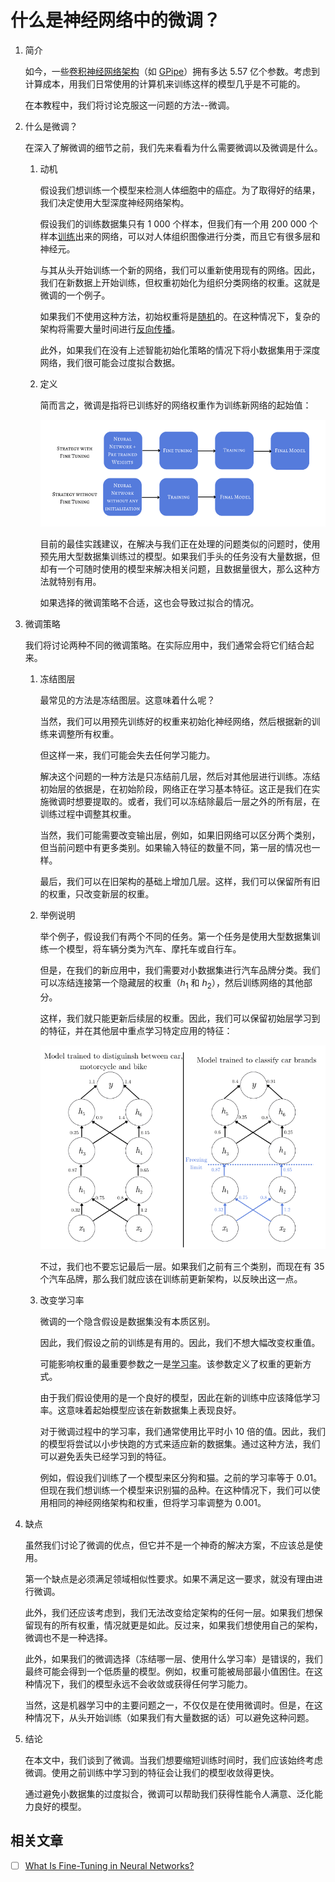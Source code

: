 # 什么是神经网络中的微调？

1. 简介

    如今，一些[卷积神经网络架构](ai-convolutional-neural-networks-zh.md)（如 [GPipe](https://arxiv.org/abs/1811.06965)）拥有多达 5.57 亿个参数。考虑到计算成本，用我们日常使用的计算机来训练这样的模型几乎是不可能的。

    在本教程中，我们将讨论克服这一问题的方法--微调。

2. 什么是微调？

    在深入了解微调的细节之前，我们先来看看为什么需要微调以及微调是什么。

    1. 动机

        假设我们想训练一个模型来检测人体细胞中的癌症。为了取得好的结果，我们决定使用大型深度神经网络架构。

        假设我们的训练数据集只有 1 000 个样本，但我们有一个用 200 000 个样本[训练](https://www.baeldung.com/cs/neural-network-pre-training)出来的网络，可以对人体组织图像进行分类，而且它有很多层和神经元。

        与其从头开始训练一个新的网络，我们可以重新使用现有的网络。因此，我们在新数据上开始训练，但权重初始化为组织分类网络的权重。这就是微调的一个例子。

        如果我们不使用这种方法，初始权重将是[随机](https://www.baeldung.com/cs/ml-neural-network-weights)的。在这种情况下，复杂的架构将需要大量时间进行[反向传播](https://www.baeldung.com/cs/neural-networks-backprop-vs-feedforward)。

        此外，如果我们在没有上述智能初始化策略的情况下将小数据集用于深度网络，我们很可能会过度拟合数据。

    2. 定义

        简而言之，微调是指将已训练好的网络权重作为训练新网络的起始值：

        ![微调](pic/Fine-Tuning.webp)

        目前的最佳实践建议，在解决与我们正在处理的问题类似的问题时，使用预先用大型数据集训练过的模型。如果我们手头的任务没有大量数据，但却有一个可随时使用的模型来解决相关问题，且数据量很大，那么这种方法就特别有用。

        如果选择的微调策略不合适，这也会导致过拟合的情况。

3. 微调策略

    我们将讨论两种不同的微调策略。在实际应用中，我们通常会将它们结合起来。

    1. 冻结图层

        最常见的方法是冻结图层。这意味着什么呢？

        当然，我们可以用预先训练好的权重来初始化神经网络，然后根据新的训练来调整所有权重。

        但这样一来，我们可能会失去任何学习能力。

        解决这个问题的一种方法是只冻结前几层，然后对其他层进行训练。冻结初始层的依据是，在初始阶段，网络正在学习基本特征。这正是我们在实施微调时想要提取的。或者，我们可以冻结除最后一层之外的所有层，在训练过程中调整其权重。

        当然，我们可能需要改变输出层，例如，如果旧网络可以区分两个类别，但当前问题中有更多类别。如果输入特征的数量不同，第一层的情况也一样。

        最后，我们可以在旧架构的基础上增加几层。这样，我们可以保留所有旧的权重，只改变新层的权重。

    2. 举例说明

        举个例子，假设我们有两个不同的任务。第一个任务是使用大型数据集训练一个模型，将车辆分类为汽车、摩托车或自行车。

        但是，在我们的新应用中，我们需要对小数据集进行汽车品牌分类。我们可以冻结连接第一个隐藏层的权重（$h_{1}$ 和 $h_{2}$），然后训练网络的其他部分。

        这样，我们就只能更新后续层的权重。因此，我们可以保留初始层学习到的特征，并在其他层中重点学习特定应用的特征：

        ![CarMoto](pic/CarMoto.webp)

        不过，我们也不要忘记最后一层。如果我们之前有三个类别，而现在有 35 个汽车品牌，那么我们就应该在训练前更新架构，以反映出这一点。

    3. 改变学习率

        微调的一个隐含假设是数据集没有本质区别。

        因此，我们假设之前的训练是有用的。因此，我们不想大幅改变权重值。

        可能影响权重的最重要参数之一是[学习率](https://www.baeldung.com/cs/ml-learning-rate)。该参数定义了权重的更新方式。

        由于我们假设使用的是一个良好的模型，因此在新的训练中应该降低学习率。这意味着起始模型应该在新数据集上表现良好。

        对于微调过程中的学习率，我们通常使用比平时小 10 倍的值。因此，我们的模型将尝试以小步快跑的方式来适应新的数据集。通过这种方法，我们可以避免丢失已经学习到的特征。

        例如，假设我们训练了一个模型来区分狗和猫。之前的学习率等于 0.01。但现在我们想训练一个模型来识别猫的品种。在这种情况下，我们可以使用相同的神经网络架构和权重，但将学习率调整为 0.001。

4. 缺点

    虽然我们讨论了微调的优点，但它并不是一个神奇的解决方案，不应该总是使用。

    第一个缺点是必须满足领域相似性要求。如果不满足这一要求，就没有理由进行微调。

    此外，我们还应该考虑到，我们无法改变给定架构的任何一层。如果我们想保留现有的所有权重，情况就更是如此。反过来，如果我们想使用自己的架构，微调也不是一种选择。

    此外，如果我们的微调选择（冻结哪一层、使用什么学习率）是错误的，我们最终可能会得到一个低质量的模型。例如，权重可能被局部最小值困住。在这种情况下，我们的模型永远不会收敛或获得任何学习能力。

    当然，这是机器学习中的主要问题之一，不仅仅是在使用微调时。但是，在这种情况下，从头开始训练（如果我们有大量数据的话）可以避免这种问题。

5. 结论

    在本文中，我们谈到了微调。当我们想要缩短训练时间时，我们应该始终考虑微调。使用之前训练中学习到的特征会让我们的模型收敛得更快。

    通过避免小数据集的过度拟合，微调可以帮助我们获得性能令人满意、泛化能力良好的模型。

## 相关文章

- [ ] [What Is Fine-Tuning in Neural Networks?](https://www.baeldung.com/cs/fine-tuning-nn)
